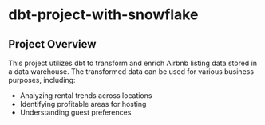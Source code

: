 # dbt-project-with-snowflake
## Project Overview
This project utilizes dbt to transform and enrich Airbnb listing data stored in a data warehouse. The transformed data can be used for various business purposes, including:

- Analyzing rental trends across locations
- Identifying profitable areas for hosting
- Understanding guest preferences
